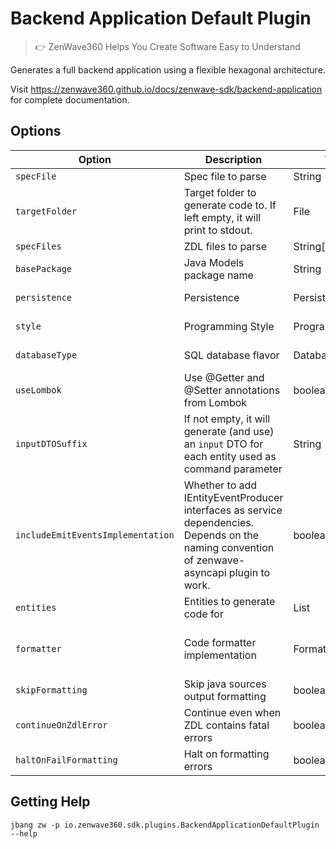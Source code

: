 # Backend Application Default Plugin
> 👉 ZenWave360 Helps You Create Software Easy to Understand

Generates a full backend application using a flexible hexagonal architecture.

Visit https://zenwave360.github.io/docs/zenwave-sdk/backend-application for complete documentation.

## Options

| **Option**                        | **Description**                                                                                                                              | **Type**         | **Default**             | **Values**                        |
|-----------------------------------|----------------------------------------------------------------------------------------------------------------------------------------------|------------------|-------------------------|-----------------------------------|
| `specFile`                        | Spec file to parse                                                                                                                           | String           |                         |                                   |
| `targetFolder`                    | Target folder to generate code to. If left empty, it will print to stdout.                                                                   | File             |                         |                                   |
| `specFiles`                       | ZDL files to parse                                                                                                                           | String[]         | []                      |                                   |
| `basePackage`                     | Java Models package name                                                                                                                     | String           | io.example.domain.model |                                   |
| `persistence`                     | Persistence                                                                                                                                  | PersistenceType  | mongodb                 | mongodb, jpa                      |
| `style`                           | Programming Style                                                                                                                            | ProgrammingStyle | imperative              | imperative, reactive              |
| `databaseType`                    | SQL database flavor                                                                                                                          | DatabaseType     | postgresql              | postgresql, mariadb               |
| `useLombok`                       | Use @Getter and @Setter annotations from Lombok                                                                                              | boolean          | false                   |                                   |
| `inputDTOSuffix`                  | If not empty, it will generate (and use) an `input` DTO for each entity used as command parameter                                            | String           |                         |                                   |
| `includeEmitEventsImplementation` | Whether to add IEntityEventProducer interfaces as service dependencies. Depends on the naming convention of zenwave-asyncapi plugin to work. | boolean          | false                   |                                   |
| `entities`                        | Entities to generate code for                                                                                                                | List             | []                      |                                   |
| `formatter`                       | Code formatter implementation                                                                                                                | Formatters       | spring                  | google, palantir, spring, eclipse |
| `skipFormatting`                  | Skip java sources output formatting                                                                                                          | boolean          | false                   |                                   |
| `continueOnZdlError`              | Continue even when ZDL contains fatal errors                                                                                                 | boolean          | true                    |                                   |
| `haltOnFailFormatting`            | Halt on formatting errors                                                                                                                    | boolean          | true                    |                                   |

## Getting Help

```shell
jbang zw -p io.zenwave360.sdk.plugins.BackendApplicationDefaultPlugin --help
```

